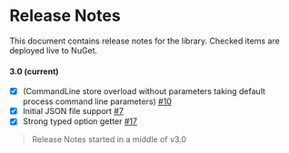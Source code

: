 # Release Notes

This document contains release notes for the library. Checked items are deployed live to NuGet.

#### 3.0 (current)

- [x] (CommandLine store overload without parameters taking default process command line parameters) [#10]()
- [x] Initial JSON file support [#7]()
- [x] Strong typed option getter [#17]() 

> Release Notes started in a middle of v3.0